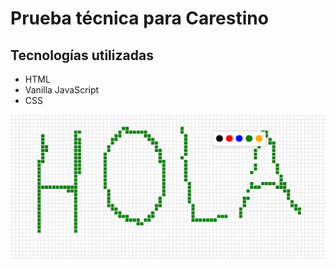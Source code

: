<h1>Prueba técnica para Carestino</h1>

<h2>Tecnologías utilizadas</h2>
<ul>
  <li>HTML</li>
  <li>Vanilla JavaScript</li>
  <li>CSS</li>
</ul>

<img src="captura.png" alt="Captura de pantalla">
